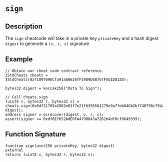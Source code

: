 # `sign`

## Description

The `sign` cheatcode will take in a private key `privateKey` and a hash digest `digest` to generate a `(v, r, s)`
signature

## Example

```solidity
// Obtain our cheat code contract reference.
IStdCheats cheats = IStdCheats(0x7109709ECfa91a80626fF3989D68f67F5b1DD12D);

bytes32 digest = keccak256("Data To Sign");

// Call cheats.sign
(uint8 v, bytes32 r, bytes32 s) = cheats.sign(0x6df21769a2082e03f7e21f6395561279e9a7feb846b2bf740798c794ad196e00, digest);
address signer = ecrecover(digest, v, r, s);
assert(signer == 0xdf8Ef652AdE0FA4790843a726164df8cf8649339);
```

## Function Signature

```solidity
function sign(uint256 privateKey, bytes32 digest)
external
returns (uint8 v, bytes32 r, bytes32 s);
```

